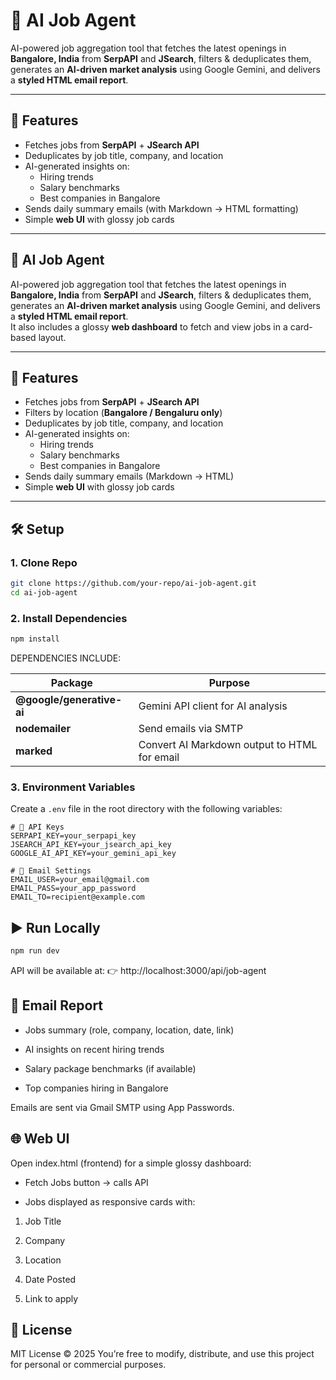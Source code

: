 # 🤖 AI Job Agent

AI-powered job aggregation tool that fetches the latest openings in **Bangalore, India** from **SerpAPI** and **JSearch**, filters & deduplicates them, generates an **AI-driven market analysis** using Google Gemini, and delivers a **styled HTML email report**.

---

## 🚀 Features
- Fetches jobs from **SerpAPI** + **JSearch API**
- Deduplicates by job title, company, and location
- AI-generated insights on:
    - Hiring trends
    - Salary benchmarks
    - Best companies in Bangalore
- Sends daily summary emails (with Markdown → HTML formatting)
- Simple **web UI** with glossy job cards

---

## 🤖 AI Job Agent

AI-powered job aggregation tool that fetches the latest openings in **Bangalore, India** from **SerpAPI** and **JSearch**, filters & deduplicates them, generates an **AI-driven market analysis** using Google Gemini, and delivers a **styled HTML email report**.  
It also includes a glossy **web dashboard** to fetch and view jobs in a card-based layout.

---

## 🚀 Features
- Fetches jobs from **SerpAPI** + **JSearch API**
- Filters by location (**Bangalore / Bengaluru only**)
- Deduplicates by job title, company, and location
- AI-generated insights on:
    - Hiring trends
    - Salary benchmarks
    - Best companies in Bangalore
- Sends daily summary emails (Markdown → HTML)
- Simple **web UI** with glossy job cards

---

## 🛠️ Setup

### 1. Clone Repo
```bash
git clone https://github.com/your-repo/ai-job-agent.git
cd ai-job-agent

```

### 2. Install Dependencies
```bash
npm install
```
DEPENDENCIES INCLUDE:

| Package                   | Purpose                                      |
| ------------------------- | -------------------------------------------- |
| **@google/generative-ai** | Gemini API client for AI analysis            |
| **nodemailer**            | Send emails via SMTP                         |
| **marked**                | Convert AI Markdown output to HTML for email |

### 3. Environment Variables
Create a `.env` file in the root directory with the following variables:
```env
# 🔑 API Keys
SERPAPI_KEY=your_serpapi_key
JSEARCH_API_KEY=your_jsearch_api_key
GOOGLE_AI_API_KEY=your_gemini_api_key

# 📧 Email Settings
EMAIL_USER=your_email@gmail.com
EMAIL_PASS=your_app_password
EMAIL_TO=recipient@example.com
```

## ▶️ Run Locally
```bash
npm run dev
```
API will be available at:
👉 http://localhost:3000/api/job-agent

## 📧 Email Report
* Jobs summary (role, company, location, date, link)

* AI insights on recent hiring trends

* Salary package benchmarks (if available)

* Top companies hiring in Bangalore

Emails are sent via Gmail SMTP using App Passwords.

## 🌐 Web UI
Open index.html (frontend) for a simple glossy dashboard:

* Fetch Jobs button → calls API

* Jobs displayed as responsive cards with:

1. Job Title

3. Company

5. Location

7. Date Posted

9. Link to apply

## 📄 License
MIT License © 2025
You’re free to modify, distribute, and use this project for personal or commercial purposes.
